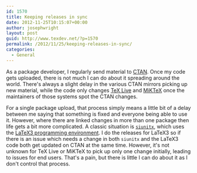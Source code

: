 ```yaml
---
id: 1570
title: Keeping releases in sync
date: 2012-11-25T10:15:07+00:00
author: josephwright
layout: post
guid: http://www.texdev.net/?p=1570
permalink: /2012/11/25/keeping-releases-in-sync/
categories:
  - General
---
```

As a package developer, I regularly send material to [CTAN](https://www.ctan.org). Once my code gets uploaded, there is not much I can do about it spreading around the world. There's always a slight delay in the various CTAN mirrors picking up new material, while the code only changes [TeX Live](http://tug.org/texlive) and [MiKTeX](http://www.miktex.org) once the maintainers of those systems spot the CTAN changes.

For a single package upload, that process simply means a little bit of a delay between me saying that something is fixed and everyone being able to use it. However, where there are linked changes in more than one package then life gets a bit more complicated. A classic situation is [`siunitx`](https://ctan.org/pkg/siunitx), which uses the [LaTeX3 programming environment](https://ctan.org/pkg/l3kernel). I do the releases for LaTeX3 so if there is an issue which needs a change in both `siunitx` and the LaTeX3 code both get updated on CTAN at the same time. However, it's not unknown for TeX Live or MiKTeX to pick up only one change initially, leading to issues for end users. That's a pain, but there is little I can do about it as I don't control that process.
